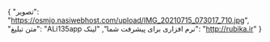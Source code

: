 {
  "تصویر": "https://osmjo.nasiwebhost.com/upload/IMG_20210715_073017_710.jpg",
  "متن تبلیغ": "ALi135app نرم افزاری برای پیشرفت شما",
  "لینک": "http://rubika.ir"
}
